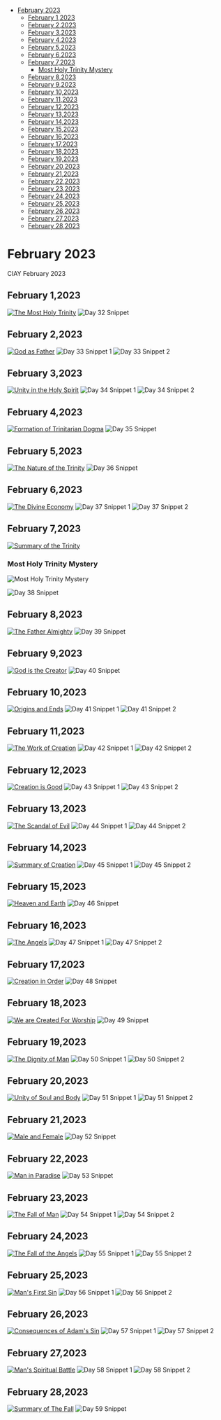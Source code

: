<!-- toc -->

- [February 2023](#february-2023)
  * [February 1,2023](#february-12023)
  * [February 2,2023](#february-22023)
  * [February 3,2023](#february-32023)
  * [February 4,2023](#february-42023)
  * [February 5,2023](#february-52023)
  * [February 6,2023](#february-62023)
  * [February 7,2023](#february-72023)
    + [Most Holy Trinity Mystery](#most-holy-trinity-mystery)
  * [February 8,2023](#february-82023)
  * [February 9,2023](#february-92023)
  * [February 10,2023](#february-102023)
  * [February 11,2023](#february-112023)
  * [February 12,2023](#february-122023)
  * [February 13,2023](#february-132023)
  * [February 14,2023](#february-142023)
  * [February 15,2023](#february-152023)
  * [February 16,2023](#february-162023)
  * [February 17,2023](#february-172023)
  * [February 18,2023](#february-182023)
  * [February 19,2023](#february-192023)
  * [February 20,2023](#february-202023)
  * [February 21,2023](#february-212023)
  * [February 22,2023](#february-222023)
  * [February 23,2023](#february-232023)
  * [February 24,2023](#february-242023)
  * [February 25,2023](#february-252023)
  * [February 26,2023](#february-262023)
  * [February 27,2023](#february-272023)
  * [February 28,2023](#february-282023)

<!-- tocstop -->

# February 2023

CIAY February 2023

## February 1,2023

[![The Most Holy Trinity](https://raw.githubusercontent.com/linusjf/CIAY/main/February/jpgs/Day032.jpg)](https://youtu.be/dd0QXMRz0yE "The Most Holy Trinity")
![Day 32 Snippet ](https://raw.githubusercontent.com/linusjf/CIAY/main/February/jpgs/Day32Snippet.jpg)

## February 2,2023

[![God as Father](https://raw.githubusercontent.com/linusjf/CIAY/main/February/jpgs/Day033.jpg)](https://youtu.be/OTszf9eOiHY "God as Father")
![Day 33 Snippet 1](https://raw.githubusercontent.com/linusjf/CIAY/main/February/jpgs/Day33Snippet1.jpg)
![Day 33 Snippet 2](https://raw.githubusercontent.com/linusjf/CIAY/main/February/jpgs/Day33Snippet2.jpg)

## February 3,2023

[![Unity in the Holy Spirit](https://raw.githubusercontent.com/linusjf/CIAY/main/February/jpgs/Day034.jpg)](https://youtu.be/JpWe10yGaLs "Unity in the Holy Spirit")
![Day 34 Snippet 1](https://raw.githubusercontent.com/linusjf/CIAY/main/February/jpgs/Day34Snippet1.jpg)
![Day 34 Snippet 2](https://raw.githubusercontent.com/linusjf/CIAY/main/February/jpgs/Day34Snippet2.jpg)

## February 4,2023

[![Formation of Trinitarian Dogma](https://raw.githubusercontent.com/linusjf/CIAY/main/February/jpgs/Day035.jpg)](https://youtu.be/xFB_76gATvc "Formation of Trinitarian Dogma")
![Day 35 Snippet ](https://raw.githubusercontent.com/linusjf/CIAY/main/February/jpgs/Day35Snippet.jpg)

## February 5,2023

[![The Nature of the Trinity](https://raw.githubusercontent.com/linusjf/CIAY/main/February/jpgs/Day036.jpg)](https://youtu.be/BPR1mWKLkig "The Nature of the Trinity")
![Day 36 Snippet ](https://raw.githubusercontent.com/linusjf/CIAY/main/February/jpgs/Day36Snippet.jpg)

## February 6,2023

[![The Divine Economy](https://raw.githubusercontent.com/linusjf/CIAY/main/February/jpgs/Day037.jpg)](https://youtu.be/jxJnG2dekSc "The Divine Economy")
![Day 37 Snippet 1](https://raw.githubusercontent.com/linusjf/CIAY/main/February/jpgs/Day37Snippet1.jpg)
![Day 37 Snippet 2](https://raw.githubusercontent.com/linusjf/CIAY/main/February/jpgs/Day37Snippet2.jpg)

## February 7,2023

[![Summary of the Trinity](https://raw.githubusercontent.com/linusjf/CIAY/main/February/jpgs/Day038.jpg)](https://youtu.be/U6etZyhOZZc "Summary of the Trinity")

### Most Holy Trinity Mystery

![Most Holy Trinity Mystery](https://github.com/linusjf/CIAY/blob/main/February/jpgs/HolyTrinityMystery.jpg?raw=true)

![Day 38 Snippet ](https://raw.githubusercontent.com/linusjf/CIAY/main/February/jpgs/Day38Snippet.jpg)

## February 8,2023

[![The Father Almighty](https://raw.githubusercontent.com/linusjf/CIAY/main/February/jpgs/Day039.jpg)](https://youtu.be/n6MMrpNdEd4 "The Father Almighty")
![Day 39 Snippet ](https://raw.githubusercontent.com/linusjf/CIAY/main/February/jpgs/Day39Snippet.jpg)

## February 9,2023

[![God is the Creator](https://raw.githubusercontent.com/linusjf/CIAY/main/February/jpgs/Day040.jpg)](https://youtu.be/yC98tBMZNT0 "God is the Creator")
![Day 40 Snippet ](https://raw.githubusercontent.com/linusjf/CIAY/main/February/jpgs/Day40Snippet.jpg)

## February 10,2023

[![Origins and Ends](https://raw.githubusercontent.com/linusjf/CIAY/main/February/jpgs/Day041.jpg)](https://youtu.be/JSnQzyy5I1g "Origins and Ends")
![Day 41 Snippet 1](https://raw.githubusercontent.com/linusjf/CIAY/main/February/jpgs/Day41Snippet1.jpg)
![Day 41 Snippet 2](https://raw.githubusercontent.com/linusjf/CIAY/main/February/jpgs/Day41Snippet2.jpg)

## February 11,2023

[![The Work of Creation](https://raw.githubusercontent.com/linusjf/CIAY/main/February/jpgs/Day042.jpg)](https://youtu.be/9MZ7LQkw23A "The Work of Creation")
![Day 42 Snippet 1](https://raw.githubusercontent.com/linusjf/CIAY/main/February/jpgs/Day42Snippet1.jpg)
![Day 42 Snippet 2](https://raw.githubusercontent.com/linusjf/CIAY/main/February/jpgs/Day42Snippet2.jpg)

## February 12,2023

[![Creation is Good](https://raw.githubusercontent.com/linusjf/CIAY/main/February/jpgs/Day043.jpg)](https://youtu.be/SovrS4XWQS8 "Creation is Good")
![Day 43 Snippet 1](https://raw.githubusercontent.com/linusjf/CIAY/main/February/jpgs/Day43Snippet1.jpg)
![Day 43 Snippet 2](https://raw.githubusercontent.com/linusjf/CIAY/main/February/jpgs/Day43Snippet2.jpg)

## February 13,2023

[![The Scandal of Evil](https://raw.githubusercontent.com/linusjf/CIAY/main/February/jpgs/Day044.jpg)](https://youtu.be/Ha3Hsi15CQs "The Scandal of Evil")
![Day 44 Snippet 1](https://raw.githubusercontent.com/linusjf/CIAY/main/February/jpgs/Day44Snippet1.jpg)
![Day 44 Snippet 2](https://raw.githubusercontent.com/linusjf/CIAY/main/February/jpgs/Day44Snippet2.jpg)

## February 14,2023

[![Summary of Creation](https://raw.githubusercontent.com/linusjf/CIAY/main/February/jpgs/Day045.jpg)](https://youtu.be/fhmTjb25K-U "Summary of Creation")
![Day 45 Snippet 1](https://raw.githubusercontent.com/linusjf/CIAY/main/February/jpgs/Day45Snippet1.jpg)
![Day 45 Snippet 2](https://raw.githubusercontent.com/linusjf/CIAY/main/February/jpgs/Day45Snippet2.jpg)

## February 15,2023

[![Heaven and Earth](https://raw.githubusercontent.com/linusjf/CIAY/main/February/jpgs/Day046.jpg)](https://youtu.be/-i09ICCOSuo "Heaven and Earth")
![Day 46 Snippet ](https://raw.githubusercontent.com/linusjf/CIAY/main/February/jpgs/Day46Snippet.jpg)

## February 16,2023

[![The Angels](https://raw.githubusercontent.com/linusjf/CIAY/main/February/jpgs/Day047.jpg)](https://youtu.be/pFzMpNowGuY "The Angels")
![Day 47 Snippet 1](https://raw.githubusercontent.com/linusjf/CIAY/main/February/jpgs/Day47Snippet1.jpg)
![Day 47 Snippet 2](https://raw.githubusercontent.com/linusjf/CIAY/main/February/jpgs/Day47Snippet2.jpg)

## February 17,2023

[![Creation in Order](https://raw.githubusercontent.com/linusjf/CIAY/main/February/jpgs/Day048.jpg)](https://youtu.be/TlDQZvujYa8 "Creation in Order")
![Day 48 Snippet ](https://raw.githubusercontent.com/linusjf/CIAY/main/February/jpgs/Day48Snippet.jpg)

## February 18,2023

[![We are Created For Worship](https://raw.githubusercontent.com/linusjf/CIAY/main/February/jpgs/Day049.jpg)](https://youtu.be/0f7EQ1CYMyk "We are Created For Worship")
![Day 49 Snippet ](https://raw.githubusercontent.com/linusjf/CIAY/main/February/jpgs/Day49Snippet.jpg)

## February 19,2023

[![The Dignity of Man](https://raw.githubusercontent.com/linusjf/CIAY/main/February/jpgs/Day050.jpg)](https://youtu.be/n-4HHoEk-1Y "The Dignity of Man")
![Day 50 Snippet 1](https://raw.githubusercontent.com/linusjf/CIAY/main/February/jpgs/Day50Snippet1.jpg)
![Day 50 Snippet 2](https://raw.githubusercontent.com/linusjf/CIAY/main/February/jpgs/Day50Snippet2.jpg)

## February 20,2023

[![Unity of Soul and Body](https://raw.githubusercontent.com/linusjf/CIAY/main/February/jpgs/Day051.jpg)](https://youtu.be/eHpnUQQ_iho "Unity of Soul and Body")
![Day 51 Snippet 1](https://raw.githubusercontent.com/linusjf/CIAY/main/February/jpgs/Day51Snippet1.jpg)
![Day 51 Snippet 2](https://raw.githubusercontent.com/linusjf/CIAY/main/February/jpgs/Day51Snippet2.jpg)

## February 21,2023

[![Male and Female](https://raw.githubusercontent.com/linusjf/CIAY/main/February/jpgs/Day052.jpg)](https://youtu.be/Z88ScI7-Cvk "Male and Female")
![Day 52 Snippet ](https://raw.githubusercontent.com/linusjf/CIAY/main/February/jpgs/Day52Snippet.jpg)

## February 22,2023

[![Man in Paradise](https://raw.githubusercontent.com/linusjf/CIAY/main/February/jpgs/Day053.jpg)](https://youtu.be/Wc0WVznL-g0 "Man in Paradise")
![Day 53 Snippet ](https://raw.githubusercontent.com/linusjf/CIAY/main/February/jpgs/Day53Snippet.jpg)

## February 23,2023

[![The Fall of Man](https://raw.githubusercontent.com/linusjf/CIAY/main/February/jpgs/Day054.jpg)](https://youtu.be/QTLB7I8HpTQ "The Fall of Man")
![Day 54 Snippet 1](https://raw.githubusercontent.com/linusjf/CIAY/main/February/jpgs/Day54Snippet1.jpg)
![Day 54 Snippet 2](https://raw.githubusercontent.com/linusjf/CIAY/main/February/jpgs/Day54Snippet2.jpg)

## February 24,2023

[![The Fall of the Angels](https://raw.githubusercontent.com/linusjf/CIAY/main/February/jpgs/Day055.jpg)](https://youtu.be/QiJL024zpmc "The Fall of the Angels")
![Day 55 Snippet 1](https://raw.githubusercontent.com/linusjf/CIAY/main/February/jpgs/Day55Snippet1.jpg)
![Day 55 Snippet 2](https://raw.githubusercontent.com/linusjf/CIAY/main/February/jpgs/Day55Snippet2.jpg)

## February 25,2023

[![Man's First Sin](https://raw.githubusercontent.com/linusjf/CIAY/main/February/jpgs/Day056.jpg)](https://youtu.be/Berbij6n1Sk "Man's First Sin")
![Day 56 Snippet 1](https://raw.githubusercontent.com/linusjf/CIAY/main/February/jpgs/Day56Snippet1.jpg)
![Day 56 Snippet 2](https://raw.githubusercontent.com/linusjf/CIAY/main/February/jpgs/Day56Snippet2.jpg)

## February 26,2023

[![Consequences of Adam's Sin](https://raw.githubusercontent.com/linusjf/CIAY/main/February/jpgs/Day057.jpg)](https://youtu.be/OFgeo4SZ5Iw "Consequences of Adam's Sin")
![Day 57 Snippet 1](https://raw.githubusercontent.com/linusjf/CIAY/main/February/jpgs/Day57Snippet1.jpg)
![Day 57 Snippet 2](https://raw.githubusercontent.com/linusjf/CIAY/main/February/jpgs/Day57Snippet2.jpg)

## February 27,2023

[![Man's Spiritual Battle](https://raw.githubusercontent.com/linusjf/CIAY/main/February/jpgs/Day058.jpg)](https://youtu.be/5O48kn2gosM "Man's Spiritual Battle")
![Day 58 Snippet 1](https://raw.githubusercontent.com/linusjf/CIAY/main/February/jpgs/Day58Snippet1.jpg)
![Day 58 Snippet 2](https://raw.githubusercontent.com/linusjf/CIAY/main/February/jpgs/Day58Snippet2.jpg)

## February 28,2023

[![Summary of The Fall](https://raw.githubusercontent.com/linusjf/CIAY/main/February/jpgs/Day059.jpg)](https://youtu.be/mFk_rhYOa-k "Summary of The Fall")
![Day 59 Snippet ](https://raw.githubusercontent.com/linusjf/CIAY/main/February/jpgs/Day59Snippet.jpg)
